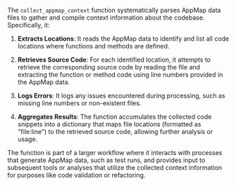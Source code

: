 The `collect_appmap_context` function systematically parses AppMap data files to gather and compile context information about the codebase. Specifically, it:

1. **Extracts Locations**: It reads the AppMap data to identify and list all code locations where functions and methods are defined.
   
2. **Retrieves Source Code**: For each identified location, it attempts to retrieve the corresponding source code by reading the file and extracting the function or method code using line numbers provided in the AppMap data.

3. **Logs Errors**: It logs any issues encountered during processing, such as missing line numbers or non-existent files.

4. **Aggregates Results**: The function accumulates the collected code snippets into a dictionary that maps file locations (formatted as "file:line") to the retrieved source code, allowing further analysis or usage.

The function is part of a larger workflow where it interacts with processes that generate AppMap data, such as test runs, and provides input to subsequent tools or analyses that utilize the collected context information for purposes like code validation or refactoring.
